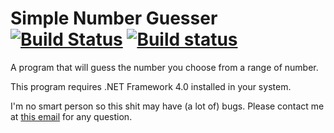 # Simple Number Guesser [![Build Status](https://travis-ci.org/RoganMatrivski/CSharpNumberGuesser?branch=master)](https://travis-ci.org/RoganMatrivski/CSharpNumberGuesser.png) [![Build status](https://ci.appveyor.com/api/projects/status/385544hsqk3ni0vj?svg=true)](https://ci.appveyor.com/project/RoganMatrivski/csharpnumberguesser)

A program that will guess the number you choose from a range of number.


This program requires .NET Framework 4.0 installed in your system.

I'm no smart person so this shit may have (a lot of) bugs. Please contact me at [this email](mailto:robinmauritzrm@gmail.com) for any question.